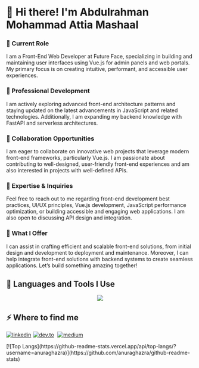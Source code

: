 
<h1>👋 Hi there! I'm Abdulrahman Mohammad Attia Mashaal</h1>

<h3>🔭 Current Role</h3>

I am a Front-End Web Developer at Future Face, specializing in building and maintaining user interfaces using Vue.js for admin panels and web portals. My primary focus is on creating intuitive, performant, and accessible user experiences.

<h3>🌱 Professional Development</h3>

I am actively exploring advanced front-end architecture patterns and staying updated on the latest advancements in JavaScript and related technologies. Additionally, I am expanding my backend knowledge with FastAPI and serverless architectures.

<h3>👯 Collaboration Opportunities</h3>

I am eager to collaborate on innovative web projects that leverage modern front-end frameworks, particularly Vue.js. I am passionate about contributing to well-designed, user-friendly front-end experiences and am also interested in projects with well-defined APIs.

<h3>💬 Expertise & Inquiries</h3>

Feel free to reach out to me regarding front-end development best practices, UI/UX principles, Vue.js development, JavaScript performance optimization, or building accessible and engaging web applications. I am also open to discussing API design and integration.

<h3>🤖 What I Offer</h3>

I can assist in crafting efficient and scalable front-end solutions, from initial design and development to deployment and maintenance. Moreover, I can help integrate front-end solutions with backend systems to create seamless applications. Let’s build something amazing together!

<h2>🚀 Languages and Tools I Use</h2>
<p align="center">
  <a href="https://skillicons.dev">
    <img src="https://skillicons.dev/icons?i=html,css,sass,js,ts,tailwind,bootstrap,gulp,pug,webpack,babel,vite,react,vue,pinia,vuetify,firebase,nodejs,express,py,fastapi,mongodb,postman,git,github,figma,codepen,vscode,azure" />
  </a>
</p>
<h2>⚡️ Where to find me</h2>
<p><a target="_blank" href="https://linkedin.com/in/abdulrahman-mashaal" style="display: inline-block;"><img src="https://img.shields.io/badge/linkedin-logo?style=for-the-badge&logo=linkedin&logoColor=white&color=%230a77b6" alt="linkedin" /></a><a target="_blank" href="https://dev.to/abdulrahman-mashaal" style="display: inline-block;margin-left:5px;"><img src="https://img.shields.io/badge/dev-to?style=for-the-badge&logo=dev-to&logoColor=white&color=black" alt="dev.to" /></a>
<a target="_blank" href="https://medium.com/@mashaal.dev" style="display: inline-block;margin-left:5px;"><img src="https://img.shields.io/badge/medium-logo?style=for-the-badge&logo=medium&logoColor=white&color=black" alt="medium" /></a></p>
[![Top Langs](https://github-readme-stats.vercel.app/api/top-langs/?username=anuraghazra)](https://github.com/anuraghazra/github-readme-stats)
